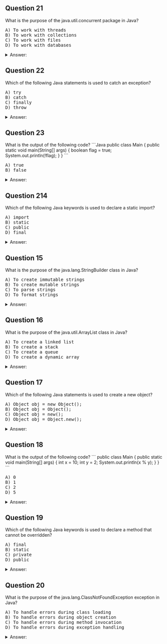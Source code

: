 <h2>Question 21</h2>
What is the purpose of the java.util.concurrent package in Java?
<pre>
A) To work with threads
B) To work with collections
C) To work with files
D) To work with databases
</pre>

<details>
  <summary>Answer:</summary>
  
A) To work with threads
</details>

<h2>Question 22</h2>
Which of the following Java statements is used to catch an exception?
<pre>
A) try
B) catch
C) finally
D) throw
</pre>

<details>
  <summary>Answer:</summary>
  
B) catch
</details>

<h2>Question 23</h2>
What is the output of the following code?
```Java
public class Main {
  public static void main(String[] args) {
    boolean flag = true;
    System.out.println(!flag);
  }
}
```
<pre>
A) true
B) false
</pre>

<details>
<summary>Answer:</summary>

B) false
</details>

<h2>Question 214</h2>
Which of the following Java keywords is used to declare a static import?
<pre>
A) import
B) static
C) public
D) final
</pre>

<details>
<summary>Answer:</summary>

B) static
</details>

<h2>Question 15</h2>
What is the purpose of the java.lang.StringBuilder class in Java?
<pre>
A) To create immutable strings
B) To create mutable strings
C) To parse strings
D) To format strings
</pre>

<details>
<summary>Answer:</summary>

B) To create mutable strings
</details>

<h2>Question 16</h2>
What is the purpose of the java.util.ArrayList class in Java?
<pre>
A) To create a linked list
B) To create a stack
C) To create a queue
D) To create a dynamic array
</pre>

<details>
<summary>Answer:</summary>

D) To create a dynamic array
</details>

<h2>Question 17</h2>
Which of the following Java statements is used to create a new object?
<pre>
A) Object obj = new Object();
B) Object obj = Object();
C) Object obj = new();
D) Object obj = Object.new();
</pre>

<details>
<summary>Answer:</summary>

A) Object obj = new Object();
</details>

<h2>Question 18</h2>
What is the output of the following code?
```
public class Main {
  public static void main(String[] args) {
    int x = 10;
    int y = 2;
    System.out.println(x % y);
  }
}
```
<pre>
A) 0
B) 1
C) 2
D) 5
</pre>

<details>
<summary>Answer:</summary>

A) He
</details>

<h2>Question 19</h2>
Which of the following Java keywords is used to declare a method that cannot be overridden?
<pre>
A) final
B) static
C) private
D) public
</pre>

<details>
<summary>Answer:</summary>

A) final
</details>

<h2>Question 20</h2>
What is the purpose of the java.lang.ClassNotFoundException exception in Java?
<pre>
A) To handle errors during class loading
B) To handle errors during object creation
C) To handle errors during method invocation
D) To handle errors during exception handling
</pre>

<details>
<summary>Answer:</summary>

 A) To handle errors during class loading
</details>